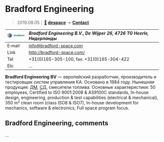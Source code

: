 # Bradford Engineering
> 2019.08.05 ┊ **[🚀](../index/index.md) [despace](index.md)** → **[Contact](contact.md)**

|[![](f/contact/b/bradford_logo1_thumb.jpg)](f/contact/b/bradford_logo1.png)|*Bradford Engineering B.V., De Wijper 26, 4726 TG Heerle, Нидерланды*|
|:--|:--|
|E‑mail| <info@bradford-space.com> |
|Link| <http://bradford-space.com/> |
|Tel| +31(0)165-305-100, fax: +31(0)165-304-422 |
|Etc| … |

**Bradford Engineering BV** — европейский разработчик, производитель и тестировщик систем управления КА. Основано в 1984 году. Нынешняя продукция: [ДМ](rw.md), [СД](sensor.md), смесители топлива. Основные характеристики: 50 employees, Certified to ISO 9001:2008 & AS9100C standards, In-house design, engineering, production & test capabilities (electrical & mechanical), 350 m² clean room (class ISO8 & ISO7), In-house development for mechanics, software & electronics, Full space program focus.


<p style="page-break-after:always"> </p>

## Bradford Engineering, comments

…
